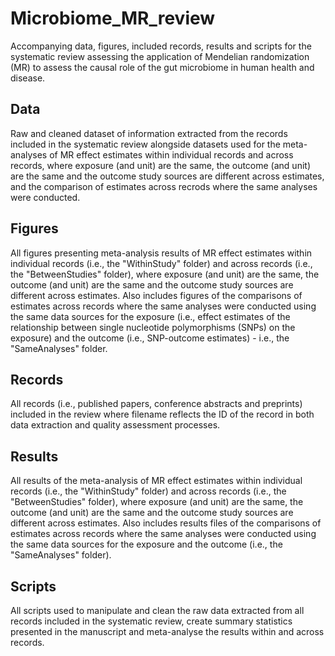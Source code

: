 # Microbiome_MR_review
Accompanying data, figures, included records, results and scripts for the systematic review assessing the application of Mendelian randomization (MR) to assess the causal role of the gut microbiome in human health and disease.

## Data
Raw and cleaned dataset of information extracted from the records included in the systematic review alongside datasets used for the meta-analyses of MR effect estimates within individual records and across records, where exposure (and unit) are the same, the outcome (and unit) are the same and the outcome study sources are different across estimates, and the comparison of estimates across recrods where the same analyses were conducted.

## Figures
All figures presenting meta-analysis results of MR effect estimates within individual records (i.e., the "WithinStudy" folder) and across records (i.e., the "BetweenStudies" folder), where exposure (and unit) are the same, the outcome (and unit) are the same and the outcome study sources are different across estimates. Also includes figures of the comparisons of estimates across records where the same analyses were conducted using the same data sources for the exposure (i.e., effect estimates of the relationship between single nucleotide polymorphisms (SNPs) on the exposure) and the outcome (i.e., SNP-outcome estimates) - i.e., the "SameAnalyses" folder. 

## Records
All records (i.e., published papers, conference abstracts and preprints) included in the review where filename reflects the ID of the record in both data extraction and quality assessment processes.

## Results
All results of the meta-analysis of MR effect estimates within individual records (i.e., the "WithinStudy" folder) and across records (i.e., the "BetweenStudies" folder), where exposure (and unit) are the same, the outcome (and unit) are the same and the outcome study sources are different across estimates. Also includes results files of the comparisons of estimates across records where the same analyses were conducted using the same data sources for the exposure and the outcome (i.e., the "SameAnalyses" folder). 

## Scripts
All scripts used to manipulate and clean the raw data extracted from all records included in the systematic review, create summary statistics presented in the manuscript and meta-analyse the results within and across records. 
